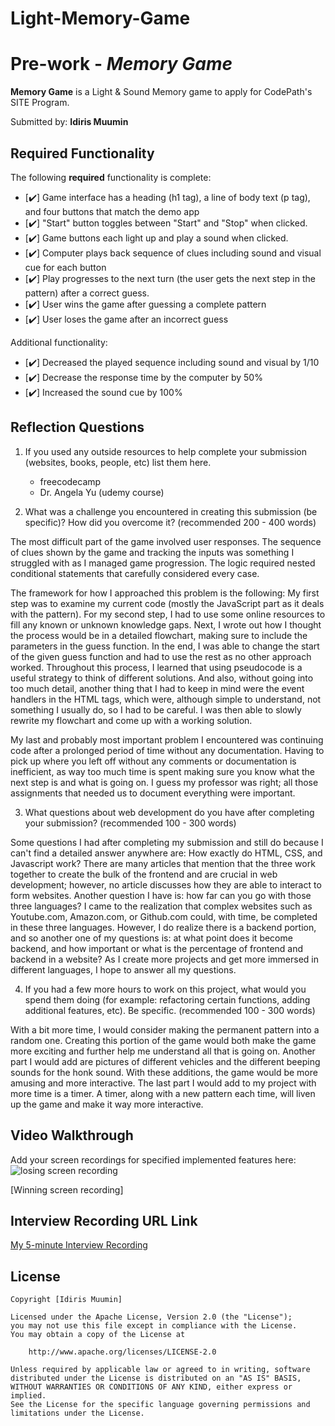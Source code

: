 # Light-Memory-Game

# Pre-work - *Memory Game*

**Memory Game** is a Light & Sound Memory game to apply for CodePath's SITE Program. 

Submitted by: **Idiris Muumin** 


## Required Functionality

The following **required** functionality is complete:

* [✔️] Game interface has a heading (h1 tag), a line of body text (p tag), and four buttons that match the demo app
* [✔️] "Start" button toggles between "Start" and "Stop" when clicked. 
* [✔️] Game buttons each light up and play a sound when clicked. 
* [✔️] Computer plays back sequence of clues including sound and visual cue for each button
* [✔️] Play progresses to the next turn (the user gets the next step in the pattern) after a correct guess. 
* [✔️] User wins the game after guessing a complete pattern
* [✔️] User loses the game after an incorrect guess

Additional functionality:
* [✔️] Decreased the played sequence including sound and visual by 1/10
* [✔️] Decrease the response time by the computer by 50%
* [✔️] Increased the sound cue by 100%

  
  
## Reflection Questions
1. If you used any outside resources to help complete your submission (websites, books, people, etc) list them here. 
   - freecodecamp
   - Dr. Angela Yu (udemy course)
  

2. What was a challenge you encountered in creating this submission (be specific)? How did you overcome it? (recommended 200 - 400 words) 

The most difficult part of the game involved user responses. The sequence of clues shown by the game and tracking the inputs was something I struggled with as I managed game progression. The logic required nested conditional statements that carefully considered every case.

The framework for how I approached this problem is the following: My first step was to examine my current code (mostly the JavaScript part as it deals with the pattern). For my second step, I had to use some online resources to fill any known or unknown knowledge gaps. Next, I wrote out how I thought the process would be in a detailed flowchart, making sure to include the parameters in the guess function. In the end, I was able to change the start of the given guess function and had to use the rest as no other approach worked. Throughout this process, I learned that using pseudocode is a useful strategy to think of different solutions. And also, without going into too much detail, another thing that I had to keep in mind were the event handlers in the HTML tags, which were, although simple to understand, not something I usually do, so I had to be careful. I was then able to slowly rewrite my flowchart and come up with a working solution.

My last and probably most important problem I encountered was continuing code after a prolonged period of time without any documentation. Having to pick up where you left off without any comments or documentation is inefficient, as way too much time is spent making sure you know what the next step is and what is going on. I guess my professor was right; all those assignments that needed us to document everything were important.

3. What questions about web development do you have after completing your submission? (recommended 100 - 300 words) 

Some questions I had after completing my submission and still do because I can't find a detailed answer anywhere are: How exactly do HTML, CSS, and Javascript work? There are many articles that mention that the three work together to create the bulk of the frontend and are crucial in web development; however, no article discusses how they are able to interact to form websites. Another question I have is: how far can you go with those three languages? I came to the realization that complex websites such as Youtube.com, Amazon.com, or Github.com could, with time, be completed in these three languages. However, I do realize there is a backend portion, and so another one of my questions is: at what point does it become backend, and how important or what is the percentage of frontend and backend in a website? As I create more projects and get more immersed in different languages, I hope to answer all my questions.

4. If you had a few more hours to work on this project, what would you spend them doing (for example: refactoring certain functions, adding additional features, etc). Be specific. (recommended 100 - 300 words) 

With a bit more time, I would consider making the permanent pattern into a random one. Creating this portion of the game would both make the game more exciting and further help me understand all that is going on. Another part I would add are pictures of different vehicles and the different beeping sounds for the honk sound. With these additions, the game would be more amusing and more interactive. The last part I would add to my project with more time is a timer. A timer, along with a new pattern each time, will liven up the game and make it way more interactive.

## Video Walkthrough 

Add your screen recordings for specified implemented features here:
![losing screen recording](https://drive.google.com/file/d/1OH2eH2n6d_UvBfY17wqHgb-45sHUw8q6/view?usp=drive_link)

[Winning screen recording]
## Interview Recording URL Link

[My 5-minute Interview Recording](https://www.loom.com/share/03ba788b0e3a4a7099b325a2a7ae9e7d?sid=8bcea86c-32d7-43b6-a12b-95718ad9909c)


## License

    Copyright [Idiris Muumin]

    Licensed under the Apache License, Version 2.0 (the "License");
    you may not use this file except in compliance with the License.
    You may obtain a copy of the License at

        http://www.apache.org/licenses/LICENSE-2.0

    Unless required by applicable law or agreed to in writing, software
    distributed under the License is distributed on an "AS IS" BASIS,
    WITHOUT WARRANTIES OR CONDITIONS OF ANY KIND, either express or implied.
    See the License for the specific language governing permissions and
    limitations under the License.
